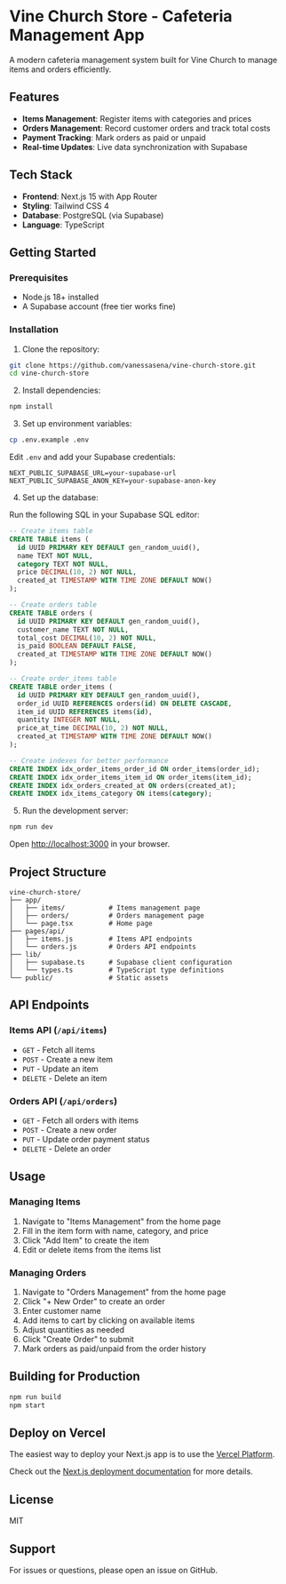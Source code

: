 # Vine Church Store - Cafeteria Management App

A modern cafeteria management system built for Vine Church to manage items and orders efficiently.

## Features

- **Items Management**: Register items with categories and prices
- **Orders Management**: Record customer orders and track total costs
- **Payment Tracking**: Mark orders as paid or unpaid
- **Real-time Updates**: Live data synchronization with Supabase

## Tech Stack

- **Frontend**: Next.js 15 with App Router
- **Styling**: Tailwind CSS 4
- **Database**: PostgreSQL (via Supabase)
- **Language**: TypeScript

## Getting Started

### Prerequisites

- Node.js 18+ installed
- A Supabase account (free tier works fine)

### Installation

1. Clone the repository:
```bash
git clone https://github.com/vanessasena/vine-church-store.git
cd vine-church-store
```

2. Install dependencies:
```bash
npm install
```

3. Set up environment variables:
```bash
cp .env.example .env
```

Edit `.env` and add your Supabase credentials:
```
NEXT_PUBLIC_SUPABASE_URL=your-supabase-url
NEXT_PUBLIC_SUPABASE_ANON_KEY=your-supabase-anon-key
```

4. Set up the database:

Run the following SQL in your Supabase SQL editor:

```sql
-- Create items table
CREATE TABLE items (
  id UUID PRIMARY KEY DEFAULT gen_random_uuid(),
  name TEXT NOT NULL,
  category TEXT NOT NULL,
  price DECIMAL(10, 2) NOT NULL,
  created_at TIMESTAMP WITH TIME ZONE DEFAULT NOW()
);

-- Create orders table
CREATE TABLE orders (
  id UUID PRIMARY KEY DEFAULT gen_random_uuid(),
  customer_name TEXT NOT NULL,
  total_cost DECIMAL(10, 2) NOT NULL,
  is_paid BOOLEAN DEFAULT FALSE,
  created_at TIMESTAMP WITH TIME ZONE DEFAULT NOW()
);

-- Create order_items table
CREATE TABLE order_items (
  id UUID PRIMARY KEY DEFAULT gen_random_uuid(),
  order_id UUID REFERENCES orders(id) ON DELETE CASCADE,
  item_id UUID REFERENCES items(id),
  quantity INTEGER NOT NULL,
  price_at_time DECIMAL(10, 2) NOT NULL,
  created_at TIMESTAMP WITH TIME ZONE DEFAULT NOW()
);

-- Create indexes for better performance
CREATE INDEX idx_order_items_order_id ON order_items(order_id);
CREATE INDEX idx_order_items_item_id ON order_items(item_id);
CREATE INDEX idx_orders_created_at ON orders(created_at);
CREATE INDEX idx_items_category ON items(category);
```

5. Run the development server:
```bash
npm run dev
```

Open [http://localhost:3000](http://localhost:3000) in your browser.

## Project Structure

```
vine-church-store/
├── app/
│   ├── items/           # Items management page
│   ├── orders/          # Orders management page
│   └── page.tsx         # Home page
├── pages/api/
│   ├── items.js         # Items API endpoints
│   └── orders.js        # Orders API endpoints
├── lib/
│   ├── supabase.ts      # Supabase client configuration
│   └── types.ts         # TypeScript type definitions
└── public/              # Static assets
```

## API Endpoints

### Items API (`/api/items`)

- `GET` - Fetch all items
- `POST` - Create a new item
- `PUT` - Update an item
- `DELETE` - Delete an item

### Orders API (`/api/orders`)

- `GET` - Fetch all orders with items
- `POST` - Create a new order
- `PUT` - Update order payment status
- `DELETE` - Delete an order

## Usage

### Managing Items

1. Navigate to "Items Management" from the home page
2. Fill in the item form with name, category, and price
3. Click "Add Item" to create the item
4. Edit or delete items from the items list

### Managing Orders

1. Navigate to "Orders Management" from the home page
2. Click "+ New Order" to create an order
3. Enter customer name
4. Add items to cart by clicking on available items
5. Adjust quantities as needed
6. Click "Create Order" to submit
7. Mark orders as paid/unpaid from the order history

## Building for Production

```bash
npm run build
npm start
```

## Deploy on Vercel

The easiest way to deploy your Next.js app is to use the [Vercel Platform](https://vercel.com/new?utm_medium=default-template&filter=next.js&utm_source=create-next-app&utm_campaign=create-next-app-readme).

Check out the [Next.js deployment documentation](https://nextjs.org/docs/app/building-your-application/deploying) for more details.

## License

MIT

## Support

For issues or questions, please open an issue on GitHub.
